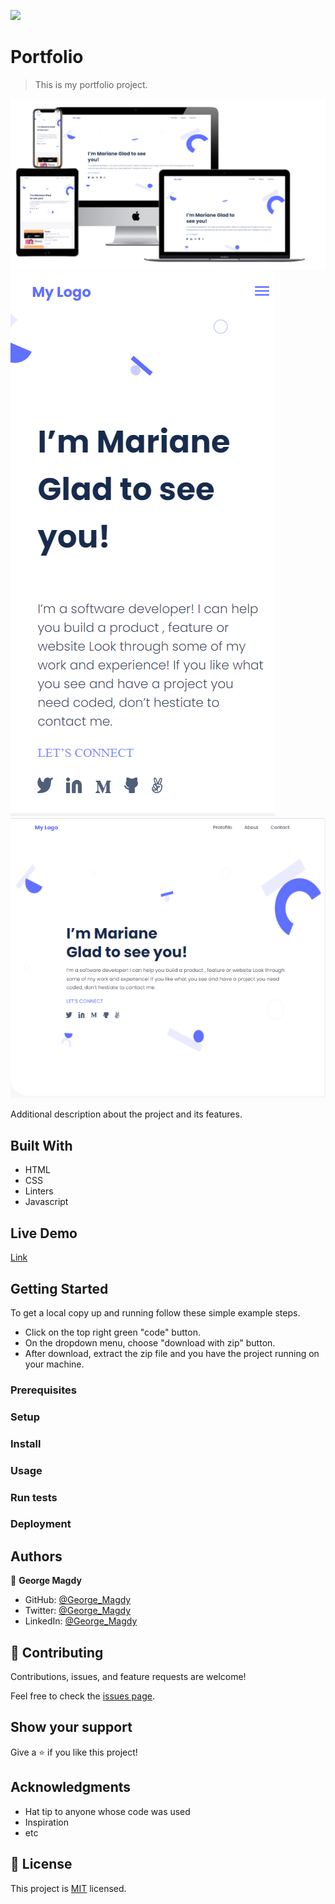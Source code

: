 ![](https://img.shields.io/badge/Microverse-blueviolet)

# Portfolio

> This is my portfolio project.

![screenshot](./images/app_screenshot3.png)
![screenshot](./images/app_screenshot.png)
![screenshot](./images/app_screenshot2.png)

Additional description about the project and its features.

## Built With

- HTML
- CSS
- Linters
- Javascript

## Live Demo

[Link](https://gemmen29.github.io/Portfolio/)


## Getting Started

To get a local copy up and running follow these simple example steps.
- Click on the top right green "code" button.
- On the dropdown menu, choose "download with zip" button.
- After download, extract the zip file and you have the project running on your machine.

### Prerequisites

### Setup

### Install

### Usage

### Run tests

### Deployment



## Authors

👤 **George Magdy**

- GitHub: [@George_Magdy](https://github.com/gemmen29)
- Twitter: [@George_Magdy](https://twitter.com/georgtriple1)
- LinkedIn: [@George_Magdy](https://www.linkedin.com/in/george-magdy-840/)

## 🤝 Contributing

Contributions, issues, and feature requests are welcome!

Feel free to check the [issues page](../../issues/).

## Show your support

Give a ⭐️ if you like this project!

## Acknowledgments

- Hat tip to anyone whose code was used
- Inspiration
- etc

## 📝 License

This project is [MIT](./MIT.md) licensed.
